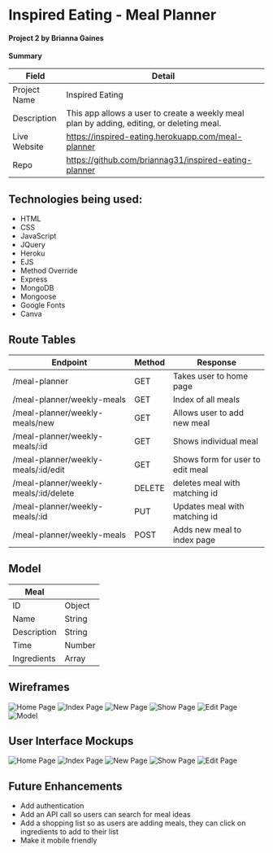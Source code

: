 
# Inspired Eating - Meal Planner

#### Project 2 by Brianna Gaines

**Summary**

| Field | Detail |
|-------|--------|
| Project Name | Inspired Eating|
| Description | This app allows a user to create a weekly meal plan by adding, editing, or deleting meal. |
| Live Website | https://inspired-eating.herokuapp.com/meal-planner |
| Repo | https://github.com/briannag31/inspired-eating-planner |

## Technologies being used:

- HTML
- CSS
- JavaScript
- JQuery
- Heroku
- EJS
- Method Override
- Express
- MongoDB
- Mongoose
- Google Fonts
- Canva

## Route Tables

| Endpoint | Method | Response | 
| -------- | ------ | -------- | 
| /meal-planner | GET | Takes user to home page| 
| /meal-planner/weekly-meals | GET | Index of all meals|
| /meal-planner/weekly-meals/new | GET | Allows user to add new meal|
| /meal-planner/weekly-meals/:id| GET | Shows individual meal | 
| /meal-planner/weekly-meals/:id/edit | GET | Shows form for user to edit meal |
| /meal-planner/weekly-meals/:id/delete| DELETE | deletes meal with matching id| 
| /meal-planner/weekly-meals/:id| PUT | Updates meal with matching id| 
| /meal-planner/weekly-meals| POST | Adds new meal to index page| 

## Model
|Meal  ||
| -------- | ------ |  
| ID | Object | 
| Name | String | 
| Description| String | 
| Time| Number |
| Ingredients| Array |


## Wireframes 

![Home Page](https://i.imgur.com/C73sf2d.png)
![Index Page](https://i.imgur.com/SRMWLdO.png)
![New Page](https://i.imgur.com/7b09GNv.png)
![Show Page](https://i.imgur.com/c5EQCuw.png)
![Edit Page](https://i.imgur.com/Gj7JFUy.png)
![Model](https://i.imgur.com/IfqaZcx.png)

## User Interface Mockups

![Home Page](https://i.imgur.com/ZLDO3op.png)
![Index Page](https://i.imgur.com/ZNuqImk.png)
![New Page](https://i.imgur.com/8pgcD4X.png)
![Show Page](https://i.imgur.com/6eeHVOh.png)
![Edit Page](https://i.imgur.com/GsTHZ9O.png)

## Future Enhancements

- Add authentication
- Add an API call so users can search for meal ideas
- Add a shopping list so as users are adding meals, they can click on ingredients to add to their list
- Make it mobile friendly
